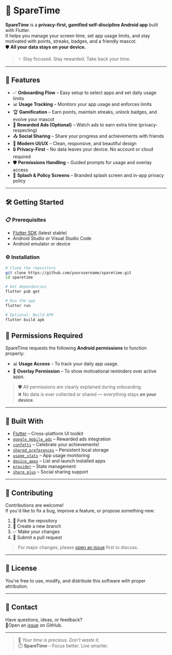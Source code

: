 # 📱 SpareTime

**SpareTime** is a **privacy-first, gamified self-discipline Android app** built with Flutter.  
It helps you manage your screen time, set app usage limits, and stay motivated with points, streaks, badges, and a friendly mascot.  
🛡️ **All your data stays on your device.**

> ✨ Stay focused. Stay rewarded. Take back your time.

---

## 🚀 Features

- ✅ **Onboarding Flow** – Easy setup to select apps and set daily usage limits  
- 📊 **Usage Tracking** – Monitors your app usage and enforces limits  
- 🏆 **Gamification** – Earn points, maintain streaks, unlock badges, and evolve your mascot  
- 🎁 **Rewarded Ads (Optional)** – Watch ads to earn extra time (privacy-respecting)  
- 📤 **Social Sharing** – Share your progress and achievements with friends  
- 🎨 **Modern UI/UX** – Clean, responsive, and beautiful design  
- 🔒 **Privacy-First** – No data leaves your device. No account or cloud required  
- 🛡️ **Permissions Handling** – Guided prompts for usage and overlay access  
- 🚪 **Splash & Policy Screens** – Branded splash screen and in-app privacy policy  

---

## 🛠️ Getting Started

### 📋 Prerequisites

- [Flutter SDK](https://flutter.dev/docs/get-started/install) (latest stable)
- Android Studio or Visual Studio Code
- Android emulator or device

### ⚙️ Installation

```bash
# Clone the repository
git clone https://github.com/yourusername/sparetime.git
cd sparetime

# Get dependencies
flutter pub get

# Run the app
flutter run

# Optional: Build APK
flutter build apk
```
## 🔐 Permissions Required

SpareTime requests the following **Android permissions** to function properly:

- 📊 **Usage Access** – To track your daily app usage.
- 🧩 **Overlay Permission** – To show motivational reminders over active apps.

> 🛡️ All permissions are clearly explained during onboarding.  
> ❌ No data is ever collected or shared — everything stays **on your device**.

---

## 🧱 Built With

- [Flutter](https://flutter.dev/) – Cross-platform UI toolkit
- [`google_mobile_ads`](https://pub.dev/packages/google_mobile_ads) – Rewarded ads integration
- [`confetti`](https://pub.dev/packages/confetti) – Celebrate your achievements!
- [`shared_preferences`](https://pub.dev/packages/shared_preferences) – Persistent local storage
- [`usage_stats`](https://pub.dev/packages/usage_stats) – App usage monitoring
- [`device_apps`](https://pub.dev/packages/device_apps) – List and launch installed apps
- [`provider`](https://pub.dev/packages/provider) – State management
- [`share_plus`](https://pub.dev/packages/share_plus) – Social sharing support

---

## 🤝 Contributing

Contributions are welcome!  
If you'd like to fix a bug, improve a feature, or propose something new:

1. 🍴 Fork the repository  
2. 🌿 Create a new branch  
3. ✅ Make your changes  
4. 🔁 Submit a pull request  

> For major changes, please [open an issue](https://github.com/judefernz12/sparetime/issues) first to discuss.

---

## 📜 License

You're free to use, modify, and distribute this software with proper attribution.

---

## 💌 Contact

Have questions, ideas, or feedback?  
📧Open an [issue](https://github.com/judefernz12/sparetime/issues) on GitHub.

---

> 🧠 *Your time is precious. Don’t waste it.*  
> ⏱️ **SpareTime** – Focus better. Live smarter.
